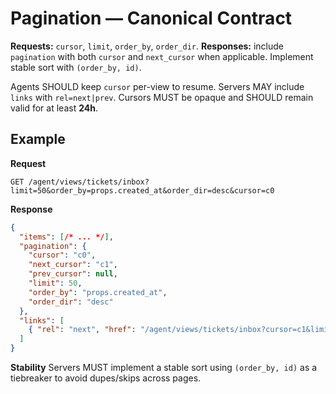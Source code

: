# Pagination — Canonical Contract

**Requests:** `cursor`, `limit`, `order_by`, `order_dir`.
**Responses:** include `pagination` with both `cursor` and `next_cursor` when applicable. Implement stable sort with `(order_by, id)`.

Agents SHOULD keep `cursor` per-view to resume. Servers MAY include `links` with `rel=next|prev`. Cursors MUST be opaque and SHOULD remain valid for at least **24h**.

## Example

**Request**
```
GET /agent/views/tickets/inbox?limit=50&order_by=props.created_at&order_dir=desc&cursor=c0
```

**Response**
```json
{
  "items": [/* ... */],
  "pagination": {
    "cursor": "c0",
    "next_cursor": "c1",
    "prev_cursor": null,
    "limit": 50,
    "order_by": "props.created_at",
    "order_dir": "desc"
  },
  "links": [
    { "rel": "next", "href": "/agent/views/tickets/inbox?cursor=c1&limit=50&order_by=props.created_at&order_dir=desc" }
  ]
}
```

**Stability**
Servers MUST implement a stable sort using `(order_by, id)` as a tiebreaker to avoid dupes/skips across pages.
